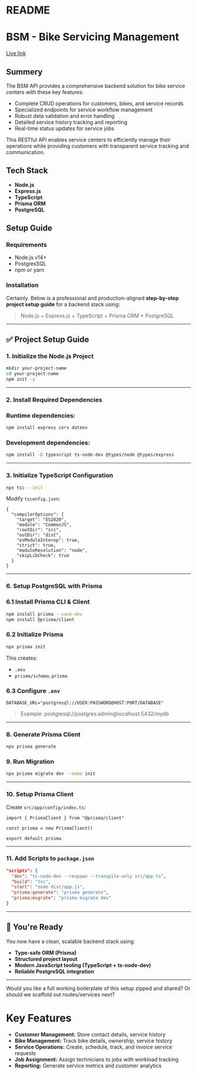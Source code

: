 # README

# BSM - Bike Servicing Management

[Live link](https://bsm.up.railway.app/)

## Summery

The BSM API provides a comprehensive backend solution for bike service centers with these key features:

- Complete CRUD operations for customers, bikes, and service records
- Specialized endpoints for service workflow management
- Robust data validation and error handling
- Detailed service history tracking and reporting
- Real-time status updates for service jobs

This RESTful API enables service centers to efficiently manage their operations while providing customers with transparent service tracking and communication.

## **Tech Stack**

- **Node.js**
- **Express.js**
- **TypeScript**
- **Prisma ORM**
- **PostgreSQL**

## Setup Guide

### Requirements

- Node.js v14+
- PostgresSQL
- npm or yarn

### Installation

Certainly. Below is a professional and production-aligned **step-by-step project setup guide** for a backend stack using:

> Node.js + Express.js + TypeScript + Prisma ORM + PostgreSQL
> 

---

## ✅ **Project Setup Guide**

### 1. **Initialize the Node.js Project**

```bash
mkdir your-project-name
cd your-project-name
npm init -y

```

---

### 2. **Install Required Dependencies**

### Runtime dependencies:

```bash
npm install express cors dotenv

```

### Development dependencies:

```bash
npm install -D typescript ts-node-dev @types/node @types/express

```

---

### 3. **Initialize TypeScript Configuration**

```bash
npx tsc --init

```

Modify `tsconfig.json`:

```
{
  "compilerOptions": {
    "target": "ES2020",
    "module": "CommonJS",
    "rootDir": "src",
    "outDir": "dist",
    "esModuleInterop": true,
    "strict": true,
    "moduleResolution": "node",
    "skipLibCheck": true
  }
}

```

---

### 6. **Setup PostgreSQL with Prisma**

### 6.1 Install Prisma CLI & Client

```bash
npm install prisma --save-dev
npm install @prisma/client

```

### 6.2 Initialize Prisma

```bash
npx prisma init

```

This creates:

- `.env`
- `prisma/schema.prisma`

### 6.3 Configure `.env`

```
DATABASE_URL="postgresql://USER:PASSWORD@HOST:PORT/DATABASE"

```

> Example: postgresql://postgres:admin@localhost:5432/mydb
> 

---

### 8. **Generate Prisma Client**

```bash
npx prisma generate

```

### 9. **Run Migration**

```bash
npx prisma migrate dev --name init

```

---

### 10. **Setup Prisma Client**

Create `src/app/config/index.ts`:

```
import { PrismaClient } from "@prisma/client"

const prisma = new PrismaClient()

export default prisma

```

---

### 11. **Add Scripts to `package.json`**

```json
"scripts": {
  "dev": "ts-node-dev --respawn --transpile-only src/app.ts",
  "build": "tsc",
  "start": "node dist/app.js",
  "prisma:generate": "prisma generate",
  "prisma:migrate": "prisma migrate dev"
}

```

---

## 🚀 You're Ready

You now have a clean, scalable backend stack using:

- **Type-safe ORM (Prisma)**
- **Structured project layout**
- **Modern JavaScript tooling (TypeScript + ts-node-dev)**
- **Reliable PostgreSQL integration**

---

Would you like a full working boilerplate of this setup zipped and shared? Or should we scaffold out routes/services next?

# Key Features

- **Customer Management:** Store contact details, service history
- **Bike Management:** Track bike details, ownership, service history
- **Service Operations:** Create, schedule, track, and invoice service requests
- **Job Assignment:** Assign technicians to jobs with workload tracking
- **Reporting:** Generate service metrics and customer analytics